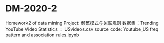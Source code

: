 # DM-2020-2
Homework2 of data mining
Project: 频繁模式与关联规则
数据集：Trending YouTube Video Statistics ： USvideos.csv
source code: Youtube_US freq pattern and association rules.ipynb
